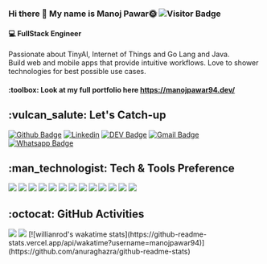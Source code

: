 ### Hi there 👋 My name is Manoj Pawar:sun_with_face: ![Visitor Badge](https://visitor-badge.laobi.icu/badge?page_id=manojpawar94.manojpawar94)

<h4>
  💻 FullStack Engineer 
</h4>

<p>
  Passionate about TinyAI, Internet of Things and Go Lang and Java.
  <br />
  Build web and mobile apps that provide intuitive workflows. Love to shower technologies for best possible use cases.
</p>

<h4>
  :toolbox:	 Look at my full portfolio here <a href="https://manojpawar94.dev/">https://manojpawar94.dev/</a>
</h4>

<h2>
  :vulcan_salute:	Let's Catch-up
 </h2>

  [![Github Badge](https://img.shields.io/badge/-Github-232323?style=flat-square&logo=Github&logoColor=white&link=https://github.com/manojpawar94)](https://github.com/manojpawar94)
  [![Linkedin](https://img.shields.io/badge/-LinkedIn-blue?style=flat&logo=Linkedin&logoColor=white&link=https://www.linkedin.com/in/manoj-pawar-172597b3)](https://www.linkedin.com/in/manoj-pawar-172597b3/)
  [![DEV Badge](https://img.shields.io/badge/-DEV.to-000?style=flat-square&logo=dev.to&logoColor=white&link=https://dev.to/zilurrane)](https://dev.to/zilurrane)
  [![Gmail Badge](https://img.shields.io/badge/-Gmail-c14438?style=flat-square&logo=Gmail&logoColor=white&link=mailto:mmpawar94@gmail.com)](mailto:mmpawar94@gmail.com)
  [![Whatsapp Badge](https://img.shields.io/badge/-Whatsapp-4CA143?style=flat-square&labelColor=4CA143&logo=whatsapp&logoColor=white&link=https://api.whatsapp.com/send?phone=+918983120926&text=Hi!🖖)](https://api.whatsapp.com/send?phone=+918983120926&text=Hi!🖖)

<h2>
  :man_technologist: Tech & Tools Preference
</h2>

<p>
<img src="https://img.shields.io/badge/-Go-blue?style=flat&logo=go&logoColor=ffffff">
<img src="https://img.shields.io/badge/-Java-eed718?style=flat&logo=java&logoColor=ffffff">
<img src="https://img.shields.io/badge/-SpringBoot-4DB33D?style=flat&logo=spring&logoColor=FFFFFF">
<img src="https://img.shields.io/badge/-React-000000?style=flat&logo=react&logoColor=FFFFFF">
<img src="https://img.shields.io/badge/-Angular-DD0031?style=flat&logo=angular&logoColor=FFFFFF">
<img src="https://img.shields.io/badge/-MongoDB-4DB33D?style=flat&logo=mongodb&logoColor=FFFFFF">
<img src="https://img.shields.io/badge/-MySQL-F29111?style=flat&logo=mysql&logoColor=FFFFFF"> 
<img src="https://img.shields.io/badge/-HTML5-E34F26?style=flat&logo=html5&logoColor=white">
<img src="https://img.shields.io/badge/-CSS3-1572B6?style=flat&logo=css3&logoColor=white">
<img src="https://img.shields.io/badge/-Docker-black?style=flat&logo=docker&logoColor=white">
<img src="https://img.shields.io/badge/-Git-F1502F?style=flat&logo=git&logoColor=FFFFFF">
<img src="https://img.shields.io/badge/-Github-000000?style=flat&logo=github&logoColor=FFFFFF">
<img src="https://img.shields.io/badge/-VS%20Code-007ACC?style=flat&logo=visual%20studio%20code&logoColor=white">
</p>

<h2>
  :octocat:	GitHub Activities
</h2>
<div>
  <img src="https://github-readme-stats.vercel.app/api?username=manojpawar94&show_icons=true&theme=algolia&count_private=true" />
  <img src="https://github-readme-stats.vercel.app/api/top-langs/?username=manojpawar94&show_icons=true&theme=algolia&count_private=true" />
  [![willianrod's wakatime stats](https://github-readme-stats.vercel.app/api/wakatime?username=manojpawar94)](https://github.com/anuraghazra/github-readme-stats)

</div>
